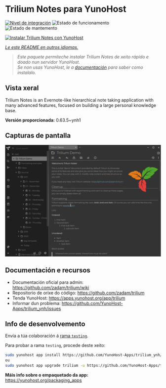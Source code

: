 <!--
NOTA: Este README foi creado automáticamente por <https://github.com/YunoHost/apps/tree/master/tools/readme_generator>
NON debe editarse manualmente.
-->

# Trilium Notes para YunoHost

[![Nivel de integración](https://dash.yunohost.org/integration/trilium.svg)](https://dash.yunohost.org/appci/app/trilium) ![Estado de funcionamento](https://ci-apps.yunohost.org/ci/badges/trilium.status.svg) ![Estado de mantemento](https://ci-apps.yunohost.org/ci/badges/trilium.maintain.svg)

[![Instalar Trilium Notes con YunoHost](https://install-app.yunohost.org/install-with-yunohost.svg)](https://install-app.yunohost.org/?app=trilium)

*[Le este README en outros idiomas.](./ALL_README.md)*

> *Este paquete permíteche instalar Trilium Notes de xeito rápido e doado nun servidor YunoHost.*  
> *Se non usas YunoHost, le a [documentación](https://yunohost.org/install) para saber como instalalo.*

## Vista xeral

Trilium Notes is an Evernote-like hierarchical note taking application with many advanced features, focused on building a large personal knowledge base.


**Versión proporcionada:** 0.63.5~ynh1

## Capturas de pantalla

![Captura de pantalla de Trilium Notes](./doc/screenshots/screenshot.png)

## Documentación e recursos

- Documentación oficial para admin: <https://github.com/zadam/trilium/wiki>
- Repositorio de orixe do código: <https://github.com/zadam/trilium>
- Tenda YunoHost: <https://apps.yunohost.org/app/trilium>
- Informar dun problema: <https://github.com/YunoHost-Apps/trilium_ynh/issues>

## Info de desenvolvemento

Envía a túa colaboración á [rama `testing`](https://github.com/YunoHost-Apps/trilium_ynh/tree/testing).

Para probar a rama `testing`, procede deste xeito:

```bash
sudo yunohost app install https://github.com/YunoHost-Apps/trilium_ynh/tree/testing --debug
ou
sudo yunohost app upgrade trilium -u https://github.com/YunoHost-Apps/trilium_ynh/tree/testing --debug
```

**Máis info sobre o empaquetado da app:** <https://yunohost.org/packaging_apps>
